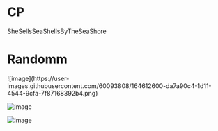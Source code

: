 # CP
SheSellsSeaShellsByTheSeaShore

<h1> Randomm </h1>
![image](https://user-images.githubusercontent.com/60093808/164612600-da7a90c4-1d11-4544-9cfa-7f87168392b4.png)


![image](https://user-images.githubusercontent.com/60093808/165371708-222c4cca-693f-47bc-a081-a3b8e98a1792.png)

![image](https://user-images.githubusercontent.com/60093808/168014521-b46e7839-8faa-42bc-82ba-9332c05cc391.png)
